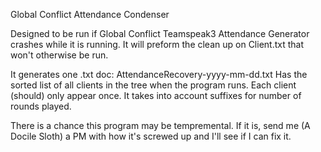 Global Conflict Attendance Condenser

Designed to be run if Global Conflict Teamspeak3 Attendance Generator crashes while it is running. It will preform the clean up on Client.txt that won't otherwise be run.

It generates one .txt doc:
	AttendanceRecovery-yyyy-mm-dd.txt
		Has the sorted list of all clients in the tree when the program runs. Each client (should) only appear once. It takes into account suffixes for number of rounds played.
		
There is a chance this program may be tempremental. If it is, send me (A Docile Sloth) a PM with how it's screwed up and I'll see if I can fix it.